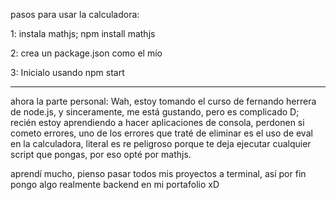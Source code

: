 pasos para usar la calculadora:

1: instala mathjs; npm install mathjs

2: crea un package.json como el mío

3: Inicialo usando npm start


-------------------------------------------------------------------------

ahora la parte personal: Wah, estoy tomando el curso de fernando herrera de node.js, y sinceramente, me está gustando, pero es complicado D;
recién estoy aprendiendo a hacer aplicaciones de consola, perdonen si cometo errores, uno de los errores que traté de eliminar es el uso de eval en la calculadora,
literal es re peligroso porque te deja ejecutar cualquier script que pongas, por eso opté por mathjs.

aprendí mucho, pienso pasar todos mis proyectos a terminal, así por fin pongo algo realmente backend en mi portafolio xD
